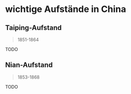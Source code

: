 # wichtige Aufstände in China

## Taiping-Aufstand

> 1851-1864

TODO

## Nian-Aufstand

> 1853-1868

TODO
